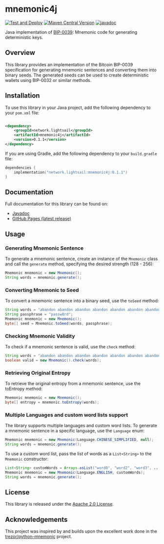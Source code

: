 # mnemonic4j

[![Test and Deploy](https://github.com/lightsail-network/mnemonic4j/actions/workflows/test-deploy.yml/badge.svg?branch=main)](https://github.com/lightsail-network/mnemonic4j/actions/workflows/test-deploy.yml)
[![Maven Central Version](https://img.shields.io/maven-central/v/network.lightsail/mnemonic4j)](https://central.sonatype.com/artifact/network.lightsail/mnemonic4j)
[![javadoc](https://javadoc.io/badge2/network.lightsail/mnemonic4j/javadoc.svg)](https://javadoc.io/doc/network.lightsail/mnemonic4j)

Java implementation of [BIP-0039](https://github.com/bitcoin/bips/blob/master/bip-0039.mediawiki): Mnemonic code for
generating deterministic keys.

## Overview

This library provides an implementation of the Bitcoin BIP-0039 specification for generating mnemonic sentences and
converting them into binary seeds. The generated seeds can be used to create deterministic wallets using BIP-0032 or
similar methods.

## Installation

To use this library in your Java project, add the following dependency to your `pom.xml` file:

```xml

<dependency>
    <groupId>network.lightsail</groupId>
    <artifactId>mnemonic4j</artifactId>
    <version>0.1.1</version>
</dependency>
```

If you are using Gradle, add the following dependency to your `build.gradle` file:

```kotlin
dependencies {
    implementation("network.lightsail:mnemonic4j:0.1.1")
}
```

## Documentation

Full documentation for this library can be found on:

- [Javadoc](https://javadoc.io/doc/network.lightsail/mnemonic4j)
- [GitHub Pages (latest release)](https://lightsail-network.github.io/mnemonic4j/)

## Usage

### Generating Mnemonic Sentence

To generate a mnemonic sentence, create an instance of the `Mnemonic` class and call the `generate` method, specifying
the desired strength (128 - 256):

```java
Mnemonic mnemonic = new Mnemonic();
String words = mnemonic.generate();
```

### Converting Mnemonic to Seed

To convert a mnemonic sentence into a binary seed, use the `toSeed` method:

```java
String words = "abandon abandon abandon abandon abandon abandon abandon abandon abandon abandon abandon about";
String passphrase = "passw0rd";
Mnemonic mnemonic = new Mnemonic();
byte[] seed = Mnemonic.toSeed(words, passphrase);
```

### Checking Mnemonic Validity

To check if a mnemonic sentence is valid, use the `check` method:

```java
String words = "abandon abandon abandon abandon abandon abandon abandon abandon abandon abandon abandon about";
boolean valid = new Mnemonic().check(words);
```

### Retrieving Original Entropy

To retrieve the original entropy from a mnemonic sentence, use the toEntropy method:

```java
Mnemonic mnemonic = new Mnemonic();
byte[] entropy = mnemonic.toEntropy(words);
```

### Multiple Languages and custom word lists support

The library supports multiple languages and custom word lists. To generate a mnemonic sentence in a specific language,
use the `Language` enum:

```java
Mnemonic mnemonic = new Mnemonic(Language.CHINESE_SIMPLIFIED, null);
String words = mnemonic.generate();
```

To use a custom word list, pass the list of words as a `List<String>` to the `Mnemonic` constructor:

```java
List<String> customWords = Arrays.asList("word0", "word2", "word3", ...);
Mnemonic mnemonic = new Mnemonic(Language.ENGLISH, customWords);
String words = mnemonic.generate();
```

## License

This library is released under the [Apache 2.0 License](https://www.apache.org/licenses/LICENSE-2.0).

## Acknowledgements

This project was inspired by and builds upon the excellent work done in
the [trezor/python-mnemonic](https://github.com/trezor/python-mnemonic) project.